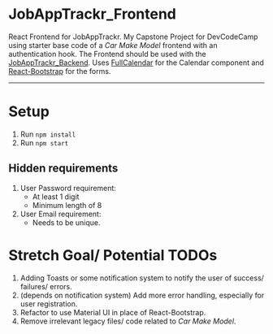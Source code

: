 # JobAppTrackr_Frontend

React Frontend for JobAppTrackr.
My Capstone Project for DevCodeCamp using starter base code of a _Car Make Model_ frontend with an authentication hook.
The Frontend should be used with the [JobAppTrackr_Backend](https://github.com/mukhsia/JobAppTrackr_Backend).
Uses [FullCalendar](https://github.com/fullcalendar/fullcalendar) for the Calendar component and [React-Bootstrap](https://github.com/react-bootstrap/react-bootstrap) for the forms.

---

# Setup

1. Run `npm install`
2. Run `npm start`

## Hidden requirements

1. User Password requirement:
    - At least 1 digit
    - Minimum length of 8
2. User Email requirement:
    - Needs to be unique.

# Stretch Goal/ Potential TODOs

1. Adding Toasts or some notification system to notify the user of success/ failures/ errors.
2. (depends on notification system) Add more error handling, especially for user registration.
3. Refactor to use Material UI in place of React-Bootstrap.
4. Remove irrelevant legacy files/ code related to _Car Make Model_.
